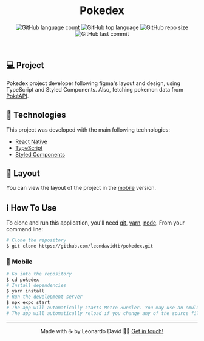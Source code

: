<h1 align="center">
  Pokedex
</h1>

<p align="center">
  <img alt="GitHub language count" src="https://img.shields.io/github/languages/count/leondavidtb/pokedex">

  <img alt="GitHub top language" src="https://img.shields.io/github/languages/top/leondavidtb/pokedex">

  <img alt="GitHub repo size" src="https://img.shields.io/github/repo-size/leondavidtb/pokedex">

  <img alt="GitHub last commit" src="https://img.shields.io/github/last-commit/leondavidtb/pokedex">

</p>

<br/>

<!-- ![Cover](./assets/Capa.png) --> 

## 💻 Project

Pokedex project developer following figma's layout and design, using TypeScript and Styled Components. Also, fetching pokemon data from [PokéAPI](https://pokeapi.co/).

## 🚀 Technologies

This project was developed with the main following technologies:

- [React Native](https://reactnative.dev)
- [TypeScript](https://www.typescriptlang.org/)
- [Styled Components](https://styled-components.com/)

## 🔖 Layout

You can view the layout of the project in the [mobile](<https://www.figma.com/file/THLxZSlOoUYMZrjFg0Kl1M/Pok%C3%A9dex?node-id=0%3A1>) version.

## ℹ️ How To Use

To clone and run this application, you'll need [git](https://git-scm.com), [yarn](https://legacy.yarnpkg.com), [node](https://nodejs.org/en/). From your command line:

```bash
# Clone the repository
$ git clone https://github.com/leondavidtb/pokedex.git
```

### 📱 Mobile

```bash
# Go into the repository
$ cd pokedex
# Install dependencies
$ yarn install
# Run the development server
$ npx expo start
# The app will automatically starts Metro Bundler. You may use an emulator or your own smartphone.
# The app will automatically reload if you change any of the source files.
```

---

<p align="center">Made with ☕ by Leonardo David 👋🏻 <a href="https://www.linkedin.com/in/leondavidtb/">Get in touch!</a></p>
